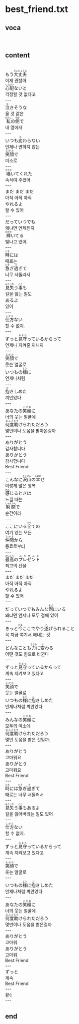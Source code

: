 <h1>best_friend.txt</h1>
<h2>voca</h2><br>
<h2>content</h2><br>
もう<Ruby><rb>大丈夫</rb><rt>だいじょうぶ</rt></Ruby><br>
이제 괜찮아<br>
<Ruby><rb>心配</rb><rt>しんぱい</rt></Ruby>ないと<br>
걱정할 것 없다고<br>
---<br>
<Ruby><rb>泣</rb><rt>な</rt></Ruby>きそうな<br>
울 것 같은<br>
<Ruby><rb>私</rb><rt>わたし</rt></Ruby>の<Ruby><rb>側</rb><rt>そば</rt></Ruby>で<br>
내 옆에서<br>
---<br>
いつも<Ruby><rb>変</rb><rt>か</rt></Ruby>わらない<br>
언제나 변하지 않는<br>
<Ruby><rb>笑顔</rb><rt>えがお</rt></Ruby>で<br>
미소로<br>
---<br>
<Ruby><rb>囁</rb><rt>ささや</rt></Ruby>いてくれた<br>
속삭여 주었어<br>
---<br>
まだ まだ まだ<br>
아직 아직 아직<br>
やれるよ<br>
할 수 있어<br>
---<br>
だっていつでも<br>
왜냐면 언제든지<br>
<Ruby><rb>輝</rb><rt>かがや</rt></Ruby>いてる<br>
빛나고 있어.<br>
---<br>
<Ruby><rb>時</rb><rt>とき</rt></Ruby>には<br>
때로는<br>
<Ruby><rb>急</rb><rt>いそ</rt></Ruby>ぎ<Ruby><rb>過</rb><rt>す</rt></Ruby>ぎて<br>
너무 서둘러서<br>
---<br>
<Ruby><rb>見失</rb><rt>みうしな</rt></Ruby>う<Ruby><rb>事</rb><rt>こと</rt></Ruby>も<br>
길을 잃는 일도<br>
あるよ<br>
있어<br>
---<br>
<Ruby><rb>仕方</rb><rt>しかた</rt></Ruby>ない<br>
할 수 없지.<br>
---<br>
ずっと<Ruby><rb>見守</rb><rt>みまも</rt></Ruby>っているからって<br>
언제나 지켜줄 꺼니까<br>
---<br>
<Ruby><rb>笑顔</rb><rt>えがお</rt></Ruby>で<br>
웃는 얼굴로<br>
いつもの<Ruby><rb>様</rb><rt>よう</rt></Ruby>に<br>
언제나처럼<br>
---<br>
<Ruby><rb>抱</rb><rt>だ</rt></Ruby>きしめた<br>
껴안았다<br>
---<br>
あなたの<Ruby><rb>笑顔</rb><rt>えがお</rt></Ruby>に<br>
너의 웃는 얼굴에<br>
<Ruby><rb>何度</rb><rt>なんど</rt></Ruby><Ruby><rb>助</rb><rt>たす</rt></Ruby>けられただろう<br>
몇번이나 도움을 받아온걸까<br>
---<br>
ありがとう<br>
감사합니다<br>
ありがとう<br>
감사합니다<br>
Best Friend<br>
---<br>
こんなに<Ruby><rb>沢山</rb><rt>たくさん</rt></Ruby>の<Ruby><rb>幸</rb><rt>しあわ</rt></Ruby>せ<br>
이렇게 많은 행복<br>
<Ruby><rb>感</rb><rt>かん</rt></Ruby>じるときは<br>
느낄 때는<br>
<Ruby><rb>瞬間</rb><rt>しゅんかん</rt></Ruby>で<br>
순간이라<br>
---<br>
ここにいる<Ruby><rb>全</rb><rt>すべ</rt></Ruby>ての<br>
여기 있는 모든<br>
<Ruby><rb>仲間</rb><rt>なかま</rt></Ruby>から<br>
동료로부터<br>
---<br>
<Ruby><rb>最高</rb><rt>さいこう</rt></Ruby>の<Ruby><rb>プレゼント</rb><rt>ぷれぜんと</rt></Ruby><br>
최고의 선물<br>
---<br>
まだ まだ まだ<br>
아직 아직 아직<br>
やれるよ<br>
할 수 있어<br>
---<br>
だっていつでもみんな<Ruby><rb>側</rb><rt>そば</rt></Ruby>にいる<br>
왜냐면 언제나 모두 곁에 있어<br>
---<br>
きっと<Ruby><rb>今</rb><rt>いま</rt></Ruby>ここでやり<Ruby><rb>遂</rb><rt>と</rt></Ruby>げられること<br>
꼭 지금 여기서 해내는 것<br>
---<br>
どんなことも<Ruby><rb>力</rb><rt>ちから</rt></Ruby>に<Ruby><rb>変</rb><rt>か</rt></Ruby>わる<br>
어떤 것도 힘으로 바뀐다<br>
---<br>
ずっと<Ruby><rb>見守</rb><rt>みまも</rt></Ruby>っているからって<br>
계속 지켜보고 있다고<br>
---<br>
<Ruby><rb>笑顔</rb><rt>えがお</rt></Ruby>で<br>
웃는 얼굴로<br>
いつもの<Ruby><rb>様</rb><rt>よう</rt></Ruby>に<Ruby><rb>抱</rb><rt>だ</rt></Ruby>きしめた<br>
언제나처럼 껴안았다<br>
---<br>
みんなの<Ruby><rb>笑顔</rb><rt>えがお</rt></Ruby>に<br>
모두의 미소에<br>
<Ruby><rb>何度</rb><rt>なんど</rt></Ruby><Ruby><rb>助</rb><rt>たす</rt></Ruby>けられただろう<br>
몇번 도움을 받은 것일까.<br>
---<br>
ありがとう<br>
고마워요<br>
ありがとう<br>
고마워요<br>
Best Friend<br>
---<br>
<Ruby><rb>時</rb><rt>とき</rt></Ruby>には<Ruby><rb>急</rb><rt>いそ</rt></Ruby>ぎ<Ruby><rb>過</rb><rt>す</rt></Ruby>ぎて<br>
때로는 너무 서둘러서<br>
---<br>
<Ruby><rb>見失</rb><rt>みうしな</rt></Ruby>う<Ruby><rb>事</rb><rt>こと</rt></Ruby>もあるよ<br>
길을 잃어버리는 일도 있어<br>
---<br>
<Ruby><rb>仕方</rb><rt>しかた</rt></Ruby>ない<br>
할 수 없지.<br>
---<br>
ずっと<Ruby><rb>見守</rb><rt>みまも</rt></Ruby>っているからって<br>
계속 지켜보고 있다고<br>
---<br>
<Ruby><rb>笑顔</rb><rt>えがお</rt></Ruby>で<br>
웃는 얼굴로<br>
---<br>
いつもの<Ruby><rb>様</rb><rt>よう</rt></Ruby>に<Ruby><rb>抱</rb><rt>だ</rt></Ruby>きしめた<br>
언제나처럼 껴안았다<br>
---<br>
あなたの<Ruby><rb>笑顔</rb><rt>えがお</rt></Ruby>に<br>
너의 웃는 얼굴에<br>
<Ruby><rb>何度</rb><rt>なんど</rt></Ruby><Ruby><rb>助</rb><rt>たす</rt></Ruby>けられただろう<br>
몇번이나 도움을 받은걸까<br>
---<br>
ありがとう<br>
고마워<br>
ありがとう<br>
고마워<br>
Best Friend<br>
---<br>
ずっと<br>
계속<br>
Best Friend<br>
---<br>
끝(:<br>
---<br>
<h2>end</h2>
